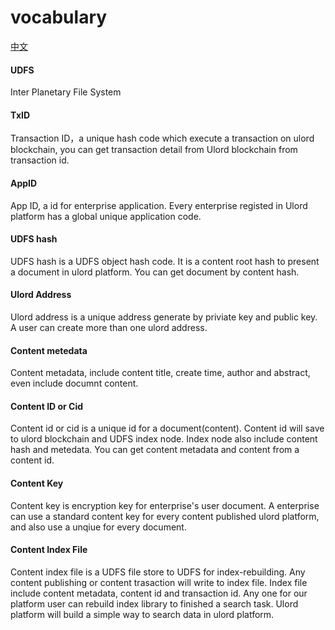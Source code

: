 # vocabulary
[中文](./vocabulary_zh.md)
#### UDFS
Inter Planetary File System

#### TxID
Transaction ID，a unique hash code which execute a transaction on ulord blockchain, you can get transaction detail from Ulord blockchain from transaction id.

#### AppID
App ID, a id for enterprise application. Every enterprise registed in Ulord platform has a global unique application code.

#### UDFS hash
UDFS hash is a UDFS object hash code. It is a content root hash to present a document in ulord platform. You can get document by content hash.

#### Ulord Address
Ulord address is a unique address generate by priviate key and public key. A user can create more than one ulord address.

#### Content metedata 
Content metadata, include content title, create time, author and abstract, even include documnt content.

#### Content ID or Cid
Content id or cid is a unique id for a document(content). Content id will save to ulord blockchain and UDFS index node. Index node also include content hash and metedata. You can get content metadata and content from a content id.

#### Content Key
Content key is encryption key for enterprise's user document. A enterprise can use a standard content key for every content published ulord platform, and also use a unqiue for every document.

#### Content Index File
Content index file is a UDFS file store to UDFS for index-rebuilding. Any content publishing or content trasaction will write to index file.
Index file include content metadata, content id and transaction id.
Any one for our platform user can rebuild index library to finished a search task.
Ulord platform will build a simple way to search data in ulord platform.

